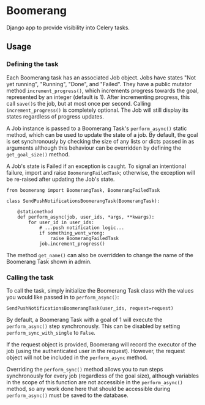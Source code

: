 # Boomerang

Django app to provide visibility into Celery tasks.

## Usage

### Defining the task
Each Boomerang task has an associated Job object. Jobs have states "Not yet running", "Running", "Done", and "Failed". They have a public mutator method `increment_progress()`, which increments progress towards the goal, represented by an integer (default is 1). After incrementing progress, this call `save()`s the job, but at most once per second. Calling `increment_progress()` is completely optional. The Job will still display its states regardless of progress updates.

A Job instance is passed to a Boomerang Task's `perform_async()` static method, which can be used to update the state of a job. By default, the goal is set synchronously by checking the size of any lists or dicts passed in as arguments although this behaviour can be overridden by defining the `get_goal_size()` method.

A Job's state is Failed if an exception is caught. To signal an intentional failure, import and raise `BoomerangFailedTask`; otherwise, the exception will be re-raised after updating the Job's state.

    from boomerang import BoomerangTask, BoomerangFailedTask

    class SendPushNotificationsBoomerangTask(BoomerangTask):

        @staticmethod
        def perform_async(job, user_ids, *args, **kwargs):
            for user_id in user_ids:
                # ...push notification logic...
                if something_went_wrong:
                    raise BoomerangFailedTask
                job.increment_progress()

The method `get_name()` can also be overridden to change the name of the Boomerang Task shown in admin.

### Calling the task
To call the task, simply initialize the Boomerang Task class with the values you would like passed in to `perform_async()`:

    SendPushNotificationsBoomerangTask(user_ids, request=request)

By default, a Boomerang Task with a goal of 1 will execute the `perform_async()` step synchronously. This can be disabled by setting `perform_sync_with_single` to `False`.

If the request object is provided, Boomerang will record the executor of the job (using the authenticated user in the request). However, the request object will not be included in the `perform_async` method.

Overriding the `perform_sync()` method allows you to run steps synchronously for every job (regardless of the goal size), although variables in the scope of this function are not accessible in the `perform_async()` method, so any work done here that should be accessible during `perform_async()` must be saved to the database.
